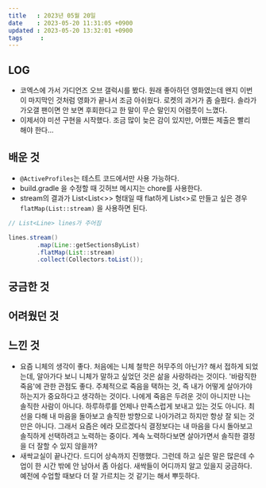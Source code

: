 ```yaml
---
title   : 2023년 05월 20일
date    : 2023-05-20 11:31:05 +0900
updated : 2023-05-20 13:32:01 +0900
tags     : 
---
```

## LOG
- 코엑스에 가서 가디언즈 오브 갤럭시를 봤다. 원래 좋아하던 영화였는데 왠지 이번이 마지막인 것처럼 영화가 끝나서 조금 아쉬웠다. 로켓의 과거가 좀 슬펐다. 솔라가 가오갤 팬이면 안 보면 후회한다고 한 말이 무슨 말인지 어렴풋이 느꼈다.
- 이제서야 미션 구현을 시작했다. 조금 많이 늦은 감이 있지만, 어쨌든 제출은 빨리 해야 한다...

## 배운 것
- `@ActiveProfiles`는 테스트 코드에서만 사용 가능하다.
- build.gradle 을 수정할 때 깃허브 메시지는 chore를 사용한다.
- stream의 결과가 List<List<>> 형태일 때 flat하게 List<>로 만들고 싶은 경우 `flatMap(List::stream)` 을 사용하면 된다.
```java
// List<Line> lines가 주어짐

lines.stream()  
        .map(Line::getSectionsByList)  
        .flatMap(List::stream)  
        .collect(Collectors.toList());
```

## 궁금한 것

## 어려웠던 것

## 느낀 것
- 요즘 니체의 생각이 좋다. 처음에는 니체 철학은 허무주의 아닌가? 해서 접하게 되었는데, 알아가다 보니 니체가 말하고 싶었던 것은 삶을 사랑하라는 것이다. '바람직한 죽음'에 관한 관점도 좋다. 주체적으로 죽음을 택하는 것, 즉 내가 어떻게 살아가야 하는지가 중요하다고 생각하는 것이다. 나에게 죽음은 두려운 것이 아니지만 나는 솔직한 사람이 아니다. 하루하루를 언제나 만족스럽게 보내고 있는 것도 아니다. 최선을 다해 내 마음을 돌아보고 솔직한 방향으로 나아가려고 하지만 항상 잘 되는 것만은 아니다. 그래서 요즘은 에라 모르겠다식 결정보다는 내 마음을 다시 돌아보고 솔직하게 선택하려고 노력하는 중이다. 계속 노력하다보면 살아가면서 솔직한 결정을 더 잘할 수 있지 않을까?
- 새싹교실이 끝나간다. 드디어 상속까지 진행했다. 그런데 하고 싶은 말은 많은데 수업이 한 시간 밖에 안 남아서 좀 아쉽다. 새싹들이 어디까지 알고 있을지 궁금하다. 예전에 수업할 때보다 더 잘 가르치는 것 같기는 해서 뿌듯하다.